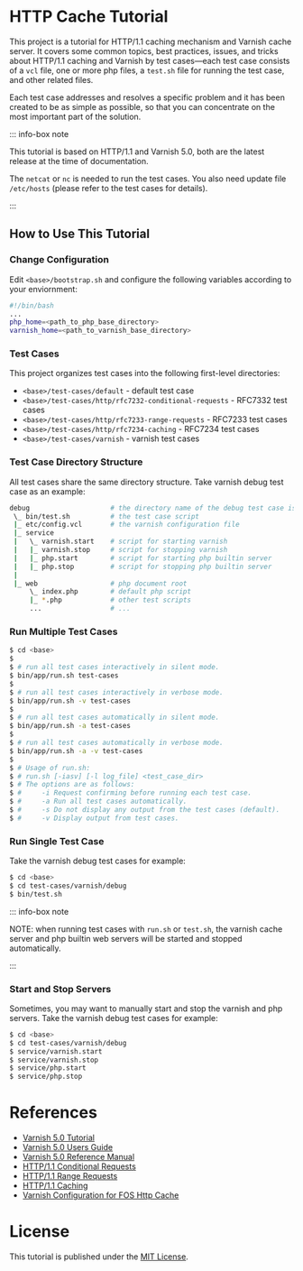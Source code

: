 # HTTP Cache Tutorial #
This project is a tutorial for HTTP/1.1 caching mechanism and Varnish cache
server. It covers some common topics, best practices, issues, and tricks about HTTP/1.1 caching and Varnish by test cases—each test case consists of a `vcl` file, one or more php files, a `test.sh` file for running the test case, and other related files.

Each test case addresses and resolves a specific problem and it has been created to be as
simple as possible, so that you can concentrate on the most important part of
the solution.

::: info-box note

This tutorial is based on HTTP/1.1 and Varnish 5.0, both are the latest release at the time
of documentation.

The `netcat` or `nc` is needed to run the test cases. You also need update
file `/etc/hosts` (please refer to the test cases for details).

:::

## How to Use This Tutorial ##

### Change Configuration ###

Edit `<base>/bootstrap.sh` and configure the following variables according to your
enviornment:

```bash
#!/bin/bash
...
php_home=<path_to_php_base_directory>
varnish_home=<path_to_varnish_base_directory>

```

### Test Cases ###

This project organizes test cases into the following first-level directories: 

* `<base>/test-cases/default` - default test case
* `<base>/test-cases/http/rfc7232-conditional-requests` - RFC7332 test cases
* `<base>/test-cases/http/rfc7233-range-requests` - RFC7233 test cases
* `<base>/test-cases/http/rfc7234-caching` - RFC7234 test cases
* `<base>/test-cases/varnish` - varnish test cases

### Test Case Directory Structure ###

All test cases share the same directory structure. Take varnish debug test case as an example:

```bash
debug                    # the directory name of the debug test case is "debug"
 \_ bin/test.sh          # the test case script
 |_ etc/config.vcl       # the varnish configuration file
 |_ service
 |   \_ varnish.start    # script for starting varnish
 |   |_ varnish.stop     # script for stopping varnish
 |   |_ php.start        # script for starting php builtin server
 |   |_ php.stop         # script for stopping php builtin server
 |
 |_ web                  # php document root
     \_ index.php        # default php script
     |_ *.php            # other test scripts
     ...                 # ...

```

### Run Multiple Test Cases ###

```bash
$ cd <base>
$
$ # run all test cases interactively in silent mode.
$ bin/app/run.sh test-cases
$
$ # run all test cases interactively in verbose mode.
$ bin/app/run.sh -v test-cases 
$
$ # run all test cases automatically in silent mode.
$ bin/app/run.sh -a test-cases
$
$ # run all test cases automatically in verbose mode.
$ bin/app/run.sh -a -v test-cases
$
$ # Usage of run.sh:
$ # run.sh [-iasv] [-l log_file] <test_case_dir>
$ # The options are as follows:
$ #     -i Request confirming before running each test case.
$ #     -a Run all test cases automatically.
$ #     -s Do not display any output from the test cases (default).
$ #     -v Display output from test cases.
```

### Run Single Test Case ###

Take the varnish debug test cases for example:
```bash
$ cd <base>
$ cd test-cases/varnish/debug
$ bin/test.sh
```

::: info-box note

NOTE: when running test cases with `run.sh` or `test.sh`, the varnish cache
server and php builtin web servers will be started and stopped automatically.

:::

### Start and Stop Servers ###
Sometimes, you may want to manually start and stop the varnish and php servers.
Take the varnish debug test cases for example:
```bash
$ cd <base>
$ cd test-cases/varnish/debug
$ service/varnish.start
$ service/varnish.stop
$ service/php.start
$ service/php.stop
```

# References #
* [Varnish 5.0 Tutorial][2]
* [Varnish 5.0 Users Guide][3]
* [Varnish 5.0 Reference Manual][4]
* [HTTP/1.1 Conditional Requests][5]
* [HTTP/1.1 Range Requests][6]
* [HTTP/1.1 Caching][7]
* [Varnish Configuration for FOS Http Cache][8]

[1]: https://opensource.org/licenses/MIT "The MIT License (MIT)"
[2]: https://www.varnish-cache.org/docs/trunk/tutorial/index.html "Varnish 5.0 Tutorial"
[3]: https://www.varnish-cache.org/docs/trunk/users-guide/ "Varnish 5.0 Users Guide"
[4]: https://www.varnish-cache.org/docs/trunk/reference/index.html "Varnish 5.0 Reference Manual"
[5]: https://tools.ietf.org/html/rfc7232 "HTTP/1.1 Conditional Requests"
[6]: https://tools.ietf.org/html/rfc7233 "HTTP/1.1 Range Requests"
[7]: https://tools.ietf.org/html/rfc7234 "HTTP/1.1 Caching"
[8]: http://foshttpcache.readthedocs.io/en/stable/proxy-configuration.html#proxy-configuration "Varnish Configuration for FOS Http Cache"

# License #
This tutorial is published under the [MIT License][1].
